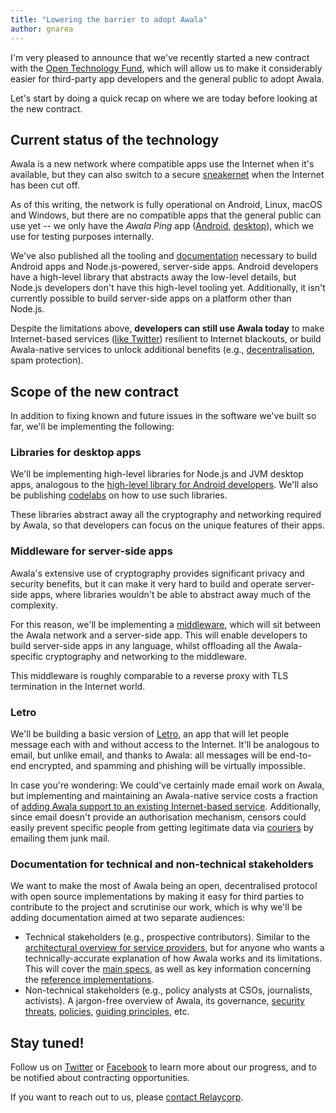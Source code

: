 ```yaml
---
title: "Lowering the barrier to adopt Awala"
author: gnarea
---
```


I'm very pleased to announce that we've recently started a new contract with the [Open Technology Fund](https://www.opentech.fund/), which will allow us to make it considerably easier for third-party app developers and the general public to adopt Awala.

Let's start by doing a quick recap on where we are today before looking at the new contract.

## Current status of the technology

Awala is a new network where compatible apps use the Internet when it's available, but they can also switch to a secure [sneakernet](https://en.wikipedia.org/wiki/Sneakernet) when the Internet has been cut off.

As of this writing, the network is fully operational on Android, Linux, macOS and Windows, but there are no compatible apps that the general public can use yet -- we only have the _Awala Ping_ app ([Android](https://play.google.com/store/apps/details?id=tech.relaycorp.ping), [desktop](https://www.npmjs.com/package/@relaycorp/awala-ping)), which we use for testing purposes internally.

We've also published all the tooling and [documentation](/service-providers/implementation/) necessary to build Android apps and Node.js-powered, server-side apps. Android developers have a high-level library that abstracts away the low-level details, but Node.js developers don't have this high-level tooling yet. Additionally, it isn't currently possible to build server-side apps on a platform other than Node.js.

Despite the limitations above, **developers can still use Awala today** to make Internet-based services ([like Twitter](https://github.com/AwalaApp/poc)) resilient to Internet blackouts, or build Awala-native services to unlock additional benefits (e.g., [decentralisation](/service-providers/implementation/architecture#awala-makes-centralisation-a-spectrum), spam protection).

## Scope of the new contract

In addition to fixing known and future issues in the software we've built so far, we'll be implementing the following:

### Libraries for desktop apps

We'll be implementing high-level libraries for Node.js and JVM desktop apps, analogous to the [high-level library for Android developers](https://github.com/relaycorp/awala-endpoint-android). We'll also be publishing [codelabs](https://codelabs.awala.network/) on how to use such libraries.

These libraries abstract away all the cryptography and networking required by Awala, so that developers can focus on the unique features of their apps.

### Middleware for server-side apps

Awala's extensive use of cryptography provides significant privacy and security benefits, but it can make it very hard to build and operate server-side apps, where libraries wouldn't be able to abstract away much of the complexity.

For this reason, we'll be implementing a [middleware](https://github.com/relaycorp/relayverse/issues/28), which will sit between the Awala network and a server-side app. This will enable developers to build server-side apps in any language, whilst offloading all the Awala-specific cryptography and networking to the middleware.

This middleware is roughly comparable to a reverse proxy with TLS termination in the Internet world.

### Letro

We'll be building a basic version of [Letro](https://letro.app/en/), an app that will let people message each with and without access to the Internet. It'll be analogous to email, but unlike email, and thanks to Awala: all messages will be end-to-end encrypted, and spamming and phishing will be virtually impossible.

In case you're wondering: We could've certainly made email work on Awala, but implementing and maintaining an Awala-native service costs a fraction of [adding Awala support to an existing Internet-based service](/service-providers/implementation/architecture#adding-awala-support-to-existing-internet-based-services). Additionally, since email doesn't provide an authorisation mechanism, censors could easily prevent specific people from getting legitimate data via [couriers](/couriers) by emailing them junk mail.

### Documentation for technical and non-technical stakeholders

We want to make the most of Awala being an open, decentralised protocol with open source implementations by making it easy for third parties to contribute to the project and scrutinise our work, which is why we'll be adding documentation aimed at two separate audiences:

- Technical stakeholders (e.g., prospective contributors). Similar to the [architectural overview for service providers](/service-providers/implementation/architecture), but for anyone who wants a technically-accurate explanation of how Awala works and its limitations. This will cover the [main specs](https://specs.awala.network/), as well as key information concerning the [reference implementations](https://github.com/search?q=topic%3Aawala+org%3Arelaycorp).
- Non-technical stakeholders (e.g., policy analysts at CSOs, journalists, activists). A jargon-free overview of Awala, its governance, [security threats](https://specs.awala.network/RS-019), [policies](https://awala.network/legal/), [guiding principles](/way), etc.

## Stay tuned!

Follow us on [Twitter](https://twitter.com/AwalaApp) or [Facebook](https://www.facebook.com/AwalaApp) to learn more about our progress, and to be notified about contracting opportunities.

If you want to reach out to us, please [contact Relaycorp](https://relaycorp.tech/).
